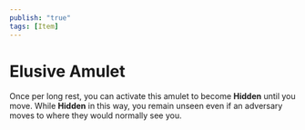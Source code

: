 ```yaml
---
publish: "true"
tags: [Item]
---
```

# Elusive Amulet

Once per long rest, you can activate this amulet to become **Hidden** until you move. While **Hidden** in this way, you remain unseen even if an adversary moves to where they would normally see you.
